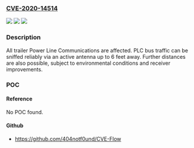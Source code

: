 ### [CVE-2020-14514](https://cve.mitre.org/cgi-bin/cvename.cgi?name=CVE-2020-14514)
![](https://img.shields.io/static/v1?label=Product&message=Trailer%20Power%20Line%20Communications&color=blue)
![](https://img.shields.io/static/v1?label=Version&message=n%2Fa&color=blue)
![](https://img.shields.io/static/v1?label=Vulnerability&message=EXPOSURE%20OF%20SENSITIVE%20INFORMATION%20THROUGH%20SENT%20DATA%20CWE-201&color=brighgreen)

### Description

All trailer Power Line Communications are affected. PLC bus traffic can be sniffed reliably via an active antenna up to 6 feet away. Further distances are also possible, subject to environmental conditions and receiver improvements.

### POC

#### Reference
No POC found.

#### Github
- https://github.com/404notf0und/CVE-Flow

